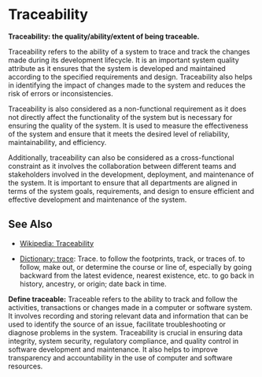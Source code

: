 # Traceability

**Traceability: the quality/ability/extent of being traceable.**

<span data-chatgpt-prompt="explain traceability (system quality attribute, cross-functional constraint, non-functional requirement)">

Traceability refers to the ability of a system to trace and track the changes made during its development lifecycle. It is an important system quality attribute as it ensures that the system is developed and maintained according to the specified requirements and design. Traceability also helps in identifying the impact of changes made to the system and reduces the risk of errors or inconsistencies.

Traceability is also considered as a non-functional requirement as it does not directly affect the functionality of the system but is necessary for ensuring the quality of the system. It is used to measure the effectiveness of the system and ensure that it meets the desired level of reliability, maintainability, and efficiency.

Additionally, traceability can also be considered as a cross-functional constraint as it involves the collaboration between different teams and stakeholders involved in the development, deployment, and maintenance of the system. It is important to ensure that all departments are aligned in terms of the system goals, requirements, and design to ensure efficient and effective development and maintenance of the system.

</span>

## See Also

* [Wikipedia: Traceability](https://wikipedia.org/wiki/Traceability)

* [Dictionary: trace](https://www.dictionary.com/browse/trace): Trace. to follow the footprints, track, or traces of.
to follow, make out, or determine the course or line of, especially by going backward from the latest evidence, nearest existence, etc. to go back in history, ancestry, or origin; date back in time.

**Define traceable:** <span data-chatgpt-prompt="define traceable (computers and software)">Traceable refers to the ability to track and follow the activities, transactions or changes made in a computer or software system. It involves recording and storing relevant data and information that can be used to identify the source of an issue, facilitate troubleshooting or diagnose problems in the system. Traceability is crucial in ensuring data integrity, system security, regulatory compliance, and quality control in software development and maintenance. It also helps to improve transparency and accountability in the use of computer and software resources.</span>
